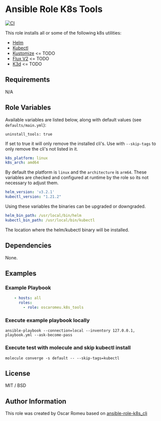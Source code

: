 # Ansible Role K8s Tools

[![CI](https://github.com/oscaromeu/ansible-role-k8s-tools/actions/workflows/ci.yml/badge.svg)](https://github.com/oscaromeu/ansible-role-k8s-tools/actions/workflows/ci.yml)

This role installs all or some of the following k8s utilities:
- [Helm](https://helm.sh)
- [Kubectl](https://kubernetes.io/docs/tasks/tools/install-kubectl-linux/)
- [Kustomize](https://kustomize.io/) <= TODO
- [Flux V2](https://fluxcd.io/docs/cmd/) <= TODO
- [K3d](https://k3d.io/v5.3.0/) <= TODO

## Requirements

N/A

## Role Variables

Available variables are listed below, along with default values (see `defaults/main.yml`):

```
uninstall_tools: true
```

If set to true it will only remove the installed cli's. Use with `--skip-tags` to only remove the cli's not listed in it.

```yml
k8s_platform: linux
k8s_arch: amd64
```

By default the platform is `linux` and the `architecture` is `arm64`. These variables are checked and configured at runtime by the role so its not necessary to adjust them.

```yml
helm_version: 'v3.2.1'
kubectl_version: "1.21.2"
```

Using these variables the binaries can be upgraded or downgraded. 


```yml
helm_bin_path: /usr/local/bin/helm
kubectl_bin_path: /usr/local/bin/kubectl
```

The location where the helm/kubectl binary will be installed.

## Dependencies

None.

## Examples

### Example Playbook

```yaml
    - hosts: all
      roles:
        - role: oscaromeu.k8s_tools
```

### Execute example playbook locally

```
ansible-playbook --connection=local --inventory 127.0.0.1, playbook.yml --ask-become-pass
```

### Execute test with molecule and skip kubectl install

```
molecule converge -s default -- --skip-tags=kubectl
```


## License

MIT / BSD

## Author Information

This role was created by Oscar Romeu based on [ansible-role-k8s_cli](https://github.com/ricsanfre/ansible-role-k8s_cli)
 


